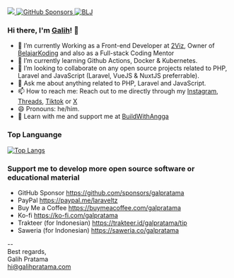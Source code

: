 <a href="https://galihpratama.com" target="_blank">
  <img src="https://komarev.com/ghpvc/?username=galpratama&color=blueviolet&style=flat">
</a>
<a href="https://github.com/sponsors/galpratama" target="_blank">
  <img alt="GitHub Sponsors" src="https://img.shields.io/github/sponsors/galpratama">
</a>
<a href="https://youtube.com/@synclicious" target="_blank">
  <img alt="BLJ" src="https://img.shields.io/youtube/channel/views/UCTgD0-13PPQux8zZ6UQTYLA?style=social&label=YouTube">
</a>


### Hi there, I'm [Galih](https://galihpratama.com)! 👋

- 🔭 I’m currently Working as a Front-end Developer at  [2Viz](https://2viz.io), Owner of [BelajarKoding](https://belajarkoding.com) and also as a Full-stack Coding Mentor 
- 🌱 I’m currently learning Github Actions, Docker & Kubernetes.
- 👯 I’m looking to collaborate on  any open source projects related to PHP, Laravel and JavaScript (Laravel, VueJS & NuxtJS preferrable).
- 💬 Ask me about anything related to PHP, Laravel and JavaScript. 
- 📫 How to reach me: Reach out to me directly through my [Instagram](https://instagram.com/galih.pratama), [Threads](https://www.threads.net/@galih.pratama), [Tiktok](https://tiktok.com/@laraveltz)  or [X](https://x.com/galpratama)
- 😄 Pronouns: he/him.
- 🚀 Learn with me and support me at [BuildWithAngga](https://buildwithangga.com/mentor/galpratama)

### Top Languange

[![Top Langs](https://github-readme-stats.vercel.app/api/top-langs/?username=galpratama&layout=compact)](https://github.com/anuraghazra/github-readme-stats)

###  Support me to develop more open source software or educational material 

- GitHub Sponsor https://github.com/sponsors/galpratama
- PayPal https://paypal.me/laraveltz
- Buy Me a Coffee https://buymeacoffee.com/galpratama
- Ko-fi https://ko-fi.com/galpratama
- Trakteer (for Indonesian) https://trakteer.id/galpratama/tip
- Saweria (for Indonesian) https://saweria.co/galpratama

--<br>
Best regards,<br>
Galih Pratama<br>
hi@galihpratama.com
